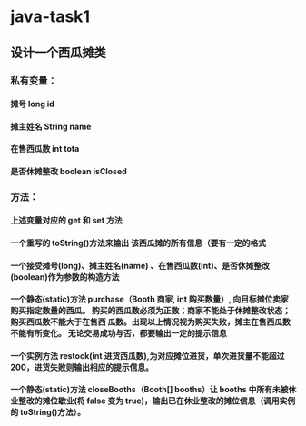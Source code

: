 # java-task1
## 设计一个西瓜摊类

### 私有变量：
#### 摊号 long id
#### 摊主姓名 String name
#### 在售西瓜数 int tota
#### 是否休摊整改 boolean isClosed
### 方法：
#### 上述变量对应的 get 和 set 方法
#### 一个重写的 toString()方法来输出 该西瓜摊的所有信息（要有一定的格式
#### 一个接受摊号(long)、摊主姓名(name) 、在售西瓜数(int)、是否休摊整改 (boolean)作为参数的构造方法
#### 一个静态(static)方法 purchase（Booth 商家, int 购买数量）, 向目标摊位卖家 购买指定数量的西瓜。 购买的西瓜数必须为正数；商家不能处于休摊整改状态；购买西瓜数不能大于在售西 瓜数。出现以上情况视为购买失败，摊主在售西瓜数不能有所变化。 无论交易成功与否，都要输出一定的提示信息
#### 一个实例方法 restock(int 进货西瓜数),为对应摊位进货，单次进货量不能超过 200，进货失败则输出相应的提示信息。
#### 一个静态(static)方法 closeBooths（Booth[] booths）让 booths 中所有未被休 业整改的摊位歇业(将 false 变为 true)，输出已在休业整改的摊位信息（调用实例的 toString()方法）。
